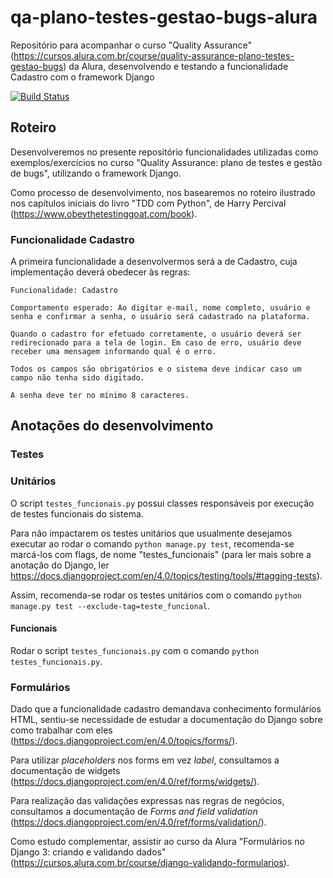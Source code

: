 # qa-plano-testes-gestao-bugs-alura

Repositório para acompanhar o curso "Quality Assurance" (https://cursos.alura.com.br/course/quality-assurance-plano-testes-gestao-bugs) da Alura, desenvolvendo e testando a funcionalidade Cadastro com o framework Django

[![Build Status](https://app.travis-ci.com/vsantsal/qa-plano-testes-gestao-bugs-alura.svg?branch=main)](https://app.travis-ci.com/vsantsal/qa-plano-testes-gestao-bugs-alura)

## Roteiro

Desenvolveremos no presente repositório funcionalidades utilizadas como exemplos/exercícios no curso "Quality Assurance: plano de testes e gestão de bugs", utilizando o framework Django.

Como processo de desenvolvimento, nos basearemos no roteiro ilustrado nos capítulos iniciais do livro "TDD com Python", de Harry Percival (https://www.obeythetestinggoat.com/book).


### Funcionalidade Cadastro

A primeira funcionalidade a desenvolvermos será a de Cadastro, cuja implementação deverá obedecer às regras:

```
Funcionalidade: Cadastro

Comportamento esperado: Ao digitar e-mail, nome completo, usuário e senha e confirmar a senha, o usuário será cadastrado na plataforma.

Quando o cadastro for efetuado corretamente, o usuário deverá ser redirecionado para a tela de login. Em caso de erro, usuário deve receber uma mensagem informando qual é o erro.

Todos os campos são obrigatórios e o sistema deve indicar caso um campo não tenha sido digitado.

A senha deve ter no mínimo 8 caracteres.
```


## Anotações do desenvolvimento

### Testes 

### Unitários

O script `testes_funcionais.py` possui classes responsáveis por execução de testes funcionais do sistema.

Para não impactarem os testes unitários que usualmente desejamos executar ao rodar o comando `python manage.py test`, 
recomenda-se marcá-los com flags, de nome "testes_funcionais" (para ler mais sobre a anotação do Django, ler https://docs.djangoproject.com/en/4.0/topics/testing/tools/#tagging-tests).

Assim, recomenda-se rodar os testes unitários com o comando `python manage.py test --exclude-tag=teste_funcional`.

#### Funcionais

Rodar o script `testes_funcionais.py` com o comando `python testes_funcionais.py`.

### Formulários

Dado que a funcionalidade cadastro demandava conhecimento formulários HTML, sentiu-se necessidade de estudar a documentação do Django sobre como trabalhar com eles (https://docs.djangoproject.com/en/4.0/topics/forms/).

Para utilizar *placeholders* nos forms em vez *label*, consultamos a documentação de widgets (https://docs.djangoproject.com/en/4.0/ref/forms/widgets/).

Para realização das validações expressas nas regras de negócios, consultamos a documentação de *Forms and field validation* (https://docs.djangoproject.com/en/4.0/ref/forms/validation/).

Como estudo complementar, assistir ao curso da Alura "Formulários no Django 3: criando e validando dados" (https://cursos.alura.com.br/course/django-validando-formularios).